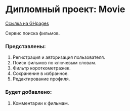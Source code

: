 # Дипломный проект: Movie

[Ссылка на GHpages](https://rojy87.github.io/movies-explorer-frontend/)

Сервис поиска фильмов.

### Представлены:

1. Регистрация и авторизация пользователя.
2. Поиск фильмов по ключевым словам.
3. Фильтр короткометражек.
4. Сохранение в избранное.
5. Редактирование профиля.

### Будет добавлено:

1. Комментарии к фильмам.
